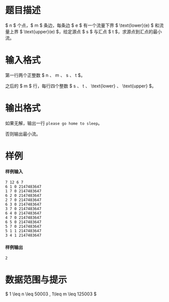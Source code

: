 
# 题目描述

$ n $ 个点，$ m $ 条边，每条边 $ e $ 有一个流量下界 $ \text{lower}(e) $ 和流量上界 $ \text{upper}(e) $，给定源点 $ s $ 与汇点 $ t $，求源点到汇点的最小流。

# 输入格式

第一行两个正整数 $ n $、$ m $、$ s $、$ t $。

之后的 $ m $ 行，每行四个整数 $ s $、$ t $、$ \text{lower} $、$ \text{upper} $。

# 输出格式

如果无解，输出一行 `please go home to sleep`。

否则输出最小流。

# 样例

#### 样例输入
```plain
7 12 6 7
6 1 0 2147483647
1 7 0 2147483647
6 2 0 2147483647
2 7 0 2147483647
6 3 0 2147483647
3 7 0 2147483647
6 4 0 2147483647
4 7 0 2147483647
6 5 0 2147483647
5 7 0 2147483647
5 1 1 2147483647
3 4 1 2147483647
```

#### 样例输出
```plain
2
```

# 数据范围与提示

$ 1 \leq n \leq 50003 , 1\leq m \leq 125003 $

